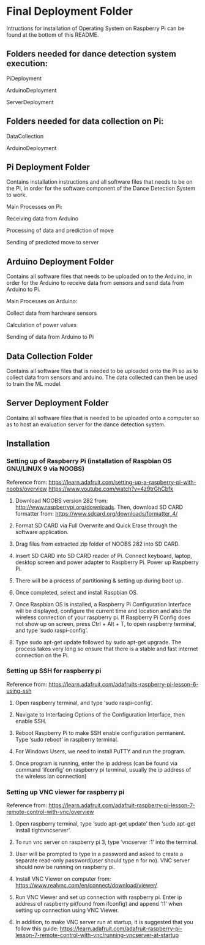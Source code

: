 # Final Deployment Folder

Intructions for installation of Operating System on Raspberry Pi can be found at the bottom of this README.

## Folders needed for dance detection system execution:

PiDeployment

ArduinoDeployment

ServerDeployment

## Folders needed for data collection on Pi:

DataCollection

ArduinoDeployment

## Pi Deployment Folder

Contains installation instructions and all software files
that needs to be on the Pi, in order for the software
component of the Dance Detection System to work.

Main Processes on Pi:

Receiving data from Arduino

Processing of data and prediction of move

Sending of predicted move to server 


## Arduino Deployment Folder

Contains all software files that needs to be uploaded on to the Arduino, in order for
the Arduino to receive data from sensors and send data from Arduino to Pi. 

Main Processes on Arduino:

Collect data from hardware sensors

Calculation of power values

Sending of data from Arduino to Pi

## Data Collection Folder

Contains all software files that is needed to be uploaded onto the Pi so as to collect data from sensors and arduino.
The data collected can then be used to train the ML model.

## Server Deployment Folder

Contains all software files that is needed to be uploaded onto a computer so as to host an evaluation server for the dance detection system.

## Installation

### Setting up of Raspberry Pi (installation of Raspbian OS GNU/LINUX 9 via NOOBS)
Reference from:
https://learn.adafruit.com/setting-up-a-raspberry-pi-with-noobs/overview
https://www.youtube.com/watch?v=4z9trGhCbfk

1. Download NOOBS version 282 from: http://www.raspberrypi.org/downloads.
Then, download SD CARD formatter from: https://www.sdcard.org/downloads/formatter_4/

2. Format SD CARD via Full Overwrite and Quick Erase through the software application.

3. Drag files from extracted zip folder of NOOBS 282 into SD CARD.

4. Insert SD CARD into SD CARD reader of Pi. Connect keyboard, laptop, desktop screen and power adapter to Raspberry Pi. Power up Raspberry Pi.

5. There will be a process of partitioning & setting up during boot up.

6. Once completed, select and install Raspbian OS. 

7. Once Raspbian OS is installed, a Raspberry Pi Configuration Interface will be displayed, configure the current time and location and also the wireless connection of your raspberry pi. If Raspberry Pi Config does not show up on screen, press Ctrl + Alt + T, to open raspberry terminal, and type ‘sudo raspi-config’.

8. Type sudo apt-get update followed by sudo apt-get upgrade. The process takes very long so ensure that there is a stable and fast internet connection on the Pi.

### Setting up SSH for raspberry pi
Reference from:
https://learn.adafruit.com/adafruits-raspberry-pi-lesson-6-using-ssh

1. Open raspberry terminal, and type ‘sudo raspi-config’.

2. Navigate to Interfacing Options of the Configuration Interface, then enable SSH.

3. Reboot Raspberry Pi to make SSH enable configuration permanent. Type ‘sudo reboot’ in raspberry terminal.

4. For Windows Users, we need to install PuTTY and run the program.

5. Once program is running, enter the ip address (can be found via command ‘ifconfig’ on raspberry pi terminal, usually the ip address of the wireless lan connection)

### Setting up VNC viewer for raspberry pi
Reference from: 
https://learn.adafruit.com/adafruit-raspberry-pi-lesson-7-remote-control-with-vnc/overview

1. Open raspberry terminal, type ‘sudo apt-get update’ then ‘sudo apt-get install tightvncserver’.

2. To run vnc server on raspberry pi 3, type ‘vncserver :1’ into the terminal.

3. User will be prompted to type in a password and asked to create a separate read-only password(user should type n for no). VNC server 
should now be running on raspberry pi.

4. Install VNC Viewer on computer from: https://www.realvnc.com/en/connect/download/viewer/.

5. Run VNC Viewer and set up connection with raspberry pi. Enter ip address of raspberry pi(found from ifconfig) and append ‘:1’ when setting up connection using VNC Viewer.

6. In addition, to make VNC server run at startup, it is suggested that you follow this guide: https://learn.adafruit.com/adafruit-raspberry-pi-lesson-7-remote-control-with-vnc/running-vncserver-at-startup
